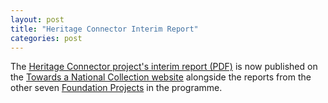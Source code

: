 ```yaml
---
layout: post
title: "Heritage Connector Interim Report"
categories: post
---
```


The [Heritage Connector project's interim report (PDF)](https://www.nationalcollection.org.uk/sites/default/files/2021-02/Heritage%20Connector.pdf) is now published on the [Towards a National Collection website](https://www.nationalcollection.org.uk/Interim) alongside the reports from the other seven [Foundation Projects](https://www.nationalcollection.org.uk/projects) in the programme.
